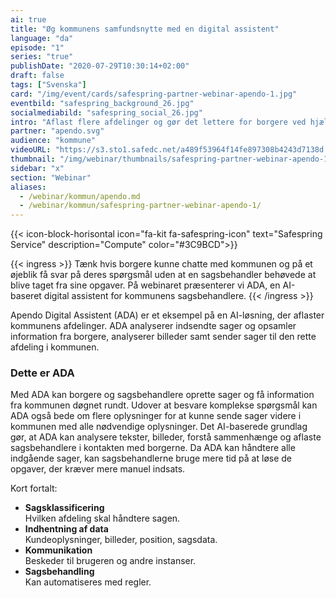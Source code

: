 ```yaml
---
ai: true
title: "Øg kommunens samfundsnytte med en digital assistent"
language: "da"
episode: "1"
series: "true"
publishDate: "2020-07-29T10:30:14+02:00"
draft: false
tags: ["Svenska"]
card: "/img/event/cards/safespring-partner-webinar-apendo-1.jpg"
eventbild: "safespring_background_26.jpg"
socialmediabild: "safespring_social_26.jpg"
intro: "Aflast flere afdelinger og gør det lettere for borgere ved hjælp af svensk AI"
partner: "apendo.svg"
audience: "kommune"
videoURL: "https://s3.sto1.safedc.net/a489f53964f14fe897308b4243d7138d:processedvideos/safespring-partner-webinar-apendo-1/master.m3u8"
thumbnail: "/img/webinar/thumbnails/safespring-partner-webinar-apendo-1.jpg"
sidebar: "x"
section: "Webinar"
aliases:
  - /webinar/kommun/apendo.md
  - /webinar/kommun/safespring-partner-webinar-apendo-1/
---
```

{{< icon-block-horisontal icon="fa-kit fa-safespring-icon" text="Safespring Service" description="Compute" color="#3C9BCD">}}

{{< ingress >}}
Tænk hvis borgere kunne chatte med kommunen og på et øjeblik få svar på deres spørgsmål uden at en sagsbehandler behøvede at blive taget fra sine opgaver. På webinaret præsenterer vi ADA, en AI-baseret digital assistent for kommunens sagsbehandlere.
{{< /ingress >}}

Apendo Digital Assistent (ADA) er et eksempel på en AI-løsning, der aflaster kommunens afdelinger. ADA analyserer indsendte sager og opsamler information fra borgere, analyserer billeder samt sender sager til den rette afdeling i kommunen.

### Dette er ADA

Med ADA kan borgere og sagsbehandlere oprette sager og få information fra kommunen døgnet rundt. Udover at besvare komplekse spørgsmål kan ADA også bede om flere oplysninger for at kunne sende sager videre i kommunen med alle nødvendige oplysninger. Det AI-baserede grundlag gør, at ADA kan analysere tekster, billeder, forstå sammenhænge og aflaste sagsbehandlere i kontakten med borgerne. Da ADA kan håndtere alle indgående sager, kan sagsbehandlerne bruge mere tid på at løse de opgaver, der kræver mere manuel indsats.

Kort fortalt:

- **Sagsklassificering**  
  Hvilken afdeling skal håndtere sagen.
- **Indhentning af data**  
  Kundeoplysninger, billeder, position, sagsdata.
- **Kommunikation**  
  Beskeder til brugeren og andre instanser.
- **Sagsbehandling**  
  Kan automatiseres med regler.
